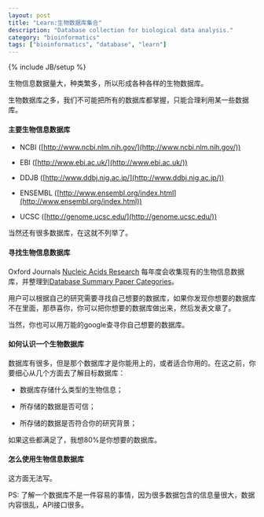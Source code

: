 ```yaml
---
layout: post
title: "Learn:生物数据库集合"
description: "Database collection for biological data analysis."
category: "bioinformatics"
tags: ["bioinformatics", "database", "learn"]
---
```

{% include JB/setup %}

生物信息数据量大，种类繁多，所以形成各种各样的生物数据库。

生物数据库之多，我们不可能把所有的数据库都掌握，只能合理利用某一些数据库。

#### 主要生物信息数据库

+ NCBI ([http://www.ncbi.nlm.nih.gov/](http://www.ncbi.nlm.nih.gov/))

+ EBI ([http://www.ebi.ac.uk/](http://www.ebi.ac.uk/))

+ DDJB ([http://www.ddbj.nig.ac.jp/](http://www.ddbj.nig.ac.jp/))

+ ENSEMBL ([http://www.ensembl.org/index.html](http://www.ensembl.org/index.html))

+ UCSC ([http://genome.ucsc.edu/](http://genome.ucsc.edu/))

当然还有很多数据库，在这就不列举了。

#### 寻找生物信息数据库

Oxford Journals [Nucleic Acids Research](http://nar.oxfordjournals.org/) 每年度会收集现有的生物信息数据库，并整理到[Database Summary Paper Categories](http://www.oxfordjournals.org/our_journals/nar/database/c/)。

用户可以根据自己的研究需要寻找自己想要的数据库，如果你发现你想要的数据库不在里面，那恭喜你，你可以把你想要的数据库做出来，然后发表文章了。

当然，你也可以用万能的google查寻你自己想要的数据库。

#### 如何认识一个生物数据库

数据库有很多，但是那个数据库才是你能用上的，或者适合你用的。在这之前，你要细心从几个方面去了解目标数据库：

+ 数据库存储什么类型的生物信息；

+ 所存储的数据是否可信；

+ 所存储的数据是否符合你的研究背景；

如果这些都满足了，我想80%是你想要的数据库。

#### 怎么使用生物信息数据库

这方面无法写。


PS: 了解一个数据库不是一件容易的事情，因为很多数据包含的信息量很大，数据内容很乱，API接口很多。



